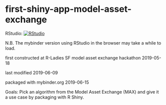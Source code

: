 
# first-shiny-app-model-asset-exchange

RStudio: [![RStudio](https://mybinder.org/badge_logo.svg)](https://mybinder.org/v2/gh/leecourt98/first-shiny-app-model-asset-exchange/master?urlpath=rstudio)

N.B. The mybinder version using RStudio in the browser may take a while to load. 

first constructed at R-Ladies SF model asset exchange hackathon 
2019-05-18

last modified
2019-06-09

packaged with mybinder.org
2019-06-15

Goals: 
Pick an algorithm from the Model Asset Exchange (MAX) and give it a use case by packaging with R Shiny.
